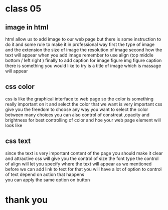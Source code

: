 # class 05
## image in html 
html allow us to add image to our web page but there is some instruction to do it and some rule to make it in professional way
first the type of image and the extension 
the size of image
the resolution of image
second 
how the text will appear when you add image remember to use align (top middle bottom / left right ) 
finally to add caption for image figure img figure caption 
there is something you would like to try is a title of image which is massage will appear 
## css color
css is like the graphical interface to web page so the color is something really important on it and select the color that we want is very important 
css give you the freedom to choose any way you want to select the color between many choices 
you can also control of constreat ,opacity and brightness for best controlling of color and hoe your web page element will look like
## css text 
since the text is very important content of the page you should make it clear and attractive 
css will give you the control of size the font type 
the control of align will let you specify where the text will appear 
as we mentioned before we can add link to text for that you will have a lot of option to control of text depend on action that happens   
you can apply the same option on button
# thank you 
